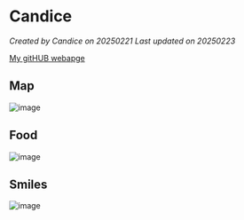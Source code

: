 # Candice

*Created by Candice on 20250221 Last updated on 20250223*

[My gitHUB webapge](Candice251.github.io)

## Map
![image](https://github.com/user-attachments/assets/d2015379-4df8-47c7-93b5-b1d569f658c8)

## Food
![image](https://github.com/user-attachments/assets/5ae26478-92cb-4ad3-97eb-e3bc726469b0)

## Smiles
![image](https://github.com/user-attachments/assets/12bcbd81-7564-4a8b-985b-41aec256b844)

